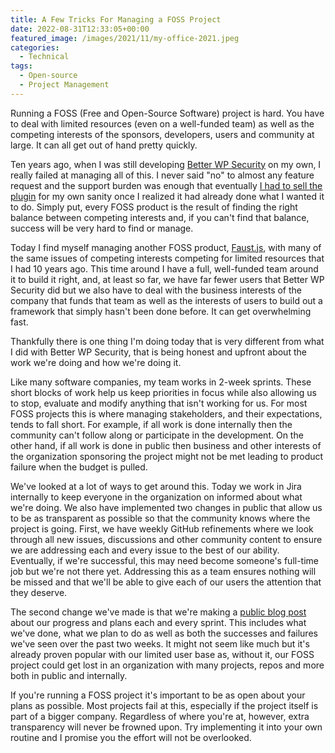 ```yaml
---
title: A Few Tricks For Managing a FOSS Project
date: 2022-08-31T12:33:05+00:00
featured_image: /images/2021/11/my-office-2021.jpeg
categories:
  - Technical
tags:
  - Open-source
  - Project Management
---
```


Running a FOSS (Free and Open-Source Software) project is hard. You have to deal with limited resources (even on a well-funded team) as well as the competing interests of the sponsors, developers, users and community at large. It can all get out of hand pretty quickly.

Ten years ago, when I was still developing [Better WP Security][1] on my own, I really failed at managing all of this. I never said "no" to almost any feature request and the support burden was enough that eventually [I had to sell the plugin][2] for my own sanity once I realized it had already done what I wanted it to do. Simply put, every FOSS product is the result of finding the right balance between competing interests and, if you can't find that balance, success will be very hard to find or manage.

Today I find myself managing another FOSS product, [Faust.js][3], with many of the same issues of competing interests competing for limited resources that I had 10 years ago. This time around I have a full, well-funded team around it to build it right, and, at least so far, we have far fewer users that Better WP Security did but we also have to deal with the business interests of the company that funds that team as well as the interests of users to build out a framework that simply hasn't been done before. It can get overwhelming fast.

Thankfully there is one thing I'm doing today that is very different from what I did with Better WP Security, that is being honest and upfront about the work we're doing and how we're doing it.

Like many software companies, my team works in 2-week sprints. These short blocks of work help us keep priorities in focus while also allowing us to stop, evaluate and modify anything that isn't working for us. For most FOSS projects this is where managing stakeholders, and their expectations, tends to fall short. For example, if all work is done internally then the community can't follow along or participate in the development. On the other hand, if all work is done in public then business and other interests of the organization sponsoring the project might not be met leading to product failure when the budget is pulled.

We've looked at a lot of ways to get around this. Today we work in Jira internally to keep everyone in the organization on informed about what we're doing. We also have implemented two changes in public that allow us to be as transparent as possible so that the community knows where the project is going. First, we have weekly GitHub refinements where we look through all new issues, discussions and other community content to ensure we are addressing each and every issue to the best of our ability. Eventually, if we're successful, this may need become someone's full-time job but we're not there yet. Addressing this as a team ensures nothing will be missed and that we'll be able to give each of our users the attention that they deserve.

The second change we've made is that we're making a [public blog post][4] about our progress and plans each and every sprint. This includes what we've done, what we plan to do as well as both the successes and failures we've seen over the past two weeks. It might not seem like much but it's already proven popular with our limited user base as, without it, our FOSS project could get lost in an organization with many projects, repos and more both in public and internally.

If you're running a FOSS project it's important to be as open about your plans as possible. Most projects fail at this, especially if the project itself is part of a bigger company. Regardless of where you're at, however, extra transparency will never be frowned upon. Try implementing it into your own routine and I promise you the effort will not be overlooked.

 [1]: https://wordpress.org/plugins/better-wp-security/
 [2]: /2014/08/why-i-sold-better-wp-security/
 [3]: https://faustjs.org
 [4]: https://faustjs.org/blog